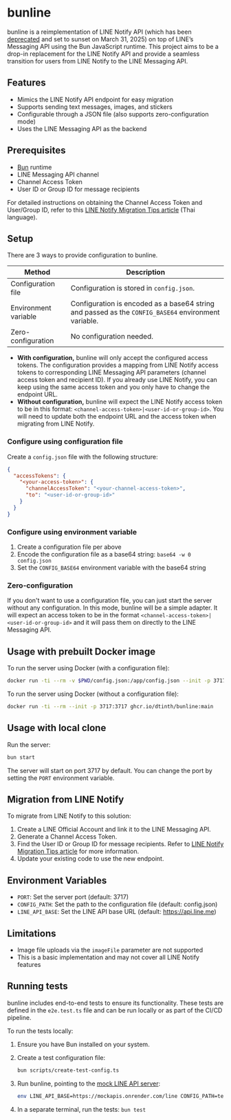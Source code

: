# bunline

bunline is a reimplementation of LINE Notify API (which has been [deprecated](https://notify-bot.line.me/closing-announce) and set to sunset on March 31, 2025) on top of LINE’s Messaging API using the Bun JavaScript runtime. This project aims to be a drop-in replacement for the LINE Notify API and provide a seamless transition for users from LINE Notify to the LINE Messaging API.

## Features

- Mimics the LINE Notify API endpoint for easy migration
- Supports sending text messages, images, and stickers
- Configurable through a JSON file (also supports zero-configuration mode)
- Uses the LINE Messaging API as the backend

## Prerequisites

- [Bun](https://bun.sh) runtime
- LINE Messaging API channel
- Channel Access Token
- User ID or Group ID for message recipients

For detailed instructions on obtaining the Channel Access Token and User/Group ID, refer to this [LINE Notify Migration Tips article](https://medium.com/linedevth/line-notify-migration-tips-0432e5f7af6e) (Thai language).

## Setup

There are 3 ways to provide configuration to bunline.

<!-- prettier-ignore -->
| Method | Description |
| --- | --- |
| Configuration file | Configuration is stored in `config.json`. |
| Environment variable | Configuration is encoded as a base64 string and passed as the `CONFIG_BASE64` environment variable. |
| Zero-configuration | No configuration needed. |

- **With configuration,** bunline will only accept the configured access tokens. The configuration provides a mapping from LINE Notify access tokens to corresponding LINE Messaging API parameters (channel access token and recipient ID). If you already use LINE Notify, you can keep using the same access token and you only have to change the endpoint URL.
- **Without configuration,** bunline will expect the LINE Notify access token to be in this format: `<channel-access-token>|<user-id-or-group-id>`. You will need to update both the endpoint URL and the access token when migrating from LINE Notify.

### Configure using configuration file

Create a `config.json` file with the following structure:

```json
{
  "accessTokens": {
    "<your-access-token>": {
      "channelAccessToken": "<your-channel-access-token>",
      "to": "<user-id-or-group-id>"
    }
  }
}
```

### Configure using environment variable

1. Create a configuration file per above
2. Encode the configuration file as a base64 string: `base64 -w 0 config.json`
3. Set the `CONFIG_BASE64` environment variable with the base64 string

### Zero-configuration

If you don't want to use a configuration file, you can just start the server without any configuration. In this mode, bunline will be a simple adapter. It will expect an access token to be in the format `<channel-access-token>|<user-id-or-group-id>` and it will pass them on directly to the LINE Messaging API.

## Usage with prebuilt Docker image

To run the server using Docker (with a configuration file):

```sh
docker run -ti --rm -v $PWD/config.json:/app/config.json --init -p 3717:3717 ghcr.io/dtinth/bunline:main
```

To run the server using Docker (without a configuration file):

```sh
docker run -ti --rm --init -p 3717:3717 ghcr.io/dtinth/bunline:main
```

## Usage with local clone

Run the server:

```sh
bun start
```

The server will start on port 3717 by default. You can change the port by setting the `PORT` environment variable.

## Migration from LINE Notify

To migrate from LINE Notify to this solution:

1. Create a LINE Official Account and link it to the LINE Messaging API.
2. Generate a Channel Access Token.
3. Find the User ID or Group ID for message recipients. Refer to [LINE Notify Migration Tips article](https://medium.com/linedevth/line-notify-migration-tips-0432e5f7af6e) for more information.
4. Update your existing code to use the new endpoint.

## Environment Variables

- `PORT`: Set the server port (default: 3717)
- `CONFIG_PATH`: Set the path to the configuration file (default: config.json)
- `LINE_API_BASE`: Set the LINE API base URL (default: https://api.line.me)

## Limitations

- Image file uploads via the `imageFile` parameter are not supported
- This is a basic implementation and may not cover all LINE Notify features

## Running tests

bunline includes end-to-end tests to ensure its functionality. These tests are defined in the `e2e.test.ts` file and can be run locally or as part of the CI/CD pipeline.

To run the tests locally:

1. Ensure you have Bun installed on your system.

2. Create a test configuration file:

   ```sh
   bun scripts/create-test-config.ts
   ```

3. Run bunline, pointing to the [mock LINE API server](https://mockapis.onrender.com/swagger#tag/line):

   ```sh
   env LINE_API_BASE=https://mockapis.onrender.com/line CONFIG_PATH=test-config.json bun start
   ```

4. In a separate terminal, run the tests: `bun test`
